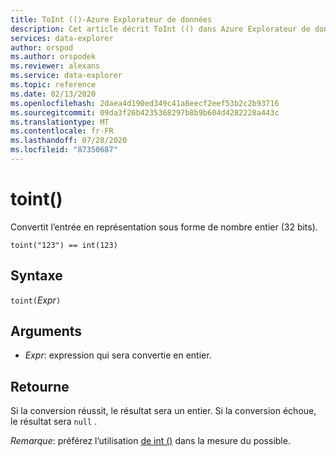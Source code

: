 ```yaml
---
title: ToInt (()-Azure Explorateur de données
description: Cet article décrit ToInt (() dans Azure Explorateur de données.
services: data-explorer
author: orspod
ms.author: orspodek
ms.reviewer: alexans
ms.service: data-explorer
ms.topic: reference
ms.date: 02/13/2020
ms.openlocfilehash: 2daea4d190ed349c41a8eecf2eef53b2c2b93716
ms.sourcegitcommit: 09da3f26b4235368297b8b9b604d4282228a443c
ms.translationtype: MT
ms.contentlocale: fr-FR
ms.lasthandoff: 07/28/2020
ms.locfileid: "87350687"
---
```

# <a name="toint"></a>toint()

Convertit l’entrée en représentation sous forme de nombre entier (32 bits).

```kusto
toint("123") == int(123)
```

## <a name="syntax"></a>Syntaxe

`toint(`*Expr*`)`

## <a name="arguments"></a>Arguments

* *Expr*: expression qui sera convertie en entier. 

## <a name="returns"></a>Retourne

Si la conversion réussit, le résultat sera un entier.
Si la conversion échoue, le résultat sera `null` .
 
*Remarque*: préférez l’utilisation [de int ()](./scalar-data-types/int.md) dans la mesure du possible.
